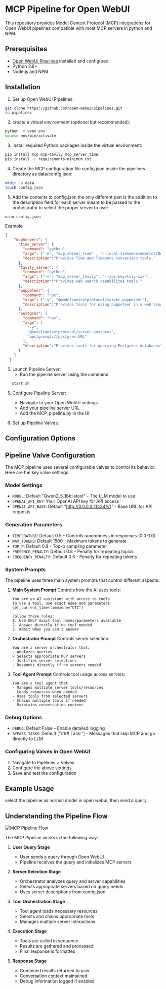 # MCP Pipeline for Open WebUI

This repository provides Model Context Protocol (MCP) integrations for Open WebUI pipelines compatible with most MCP servers in python and NPM.

## Prerequisites

- [Open WebUI Pipelines](https://github.com/open-webui/pipelines) installed and configured
- Python 3.8+
- Node.js and NPM


## Installation



1. Set up Open WebUI Pipelines:
```bash
git clone https://github.com/open-webui/pipelines.git
cd pipelines
```

2. create a virtual environment (optional but recommended):
```bash
python -m venv env
source env/bin/activate
```

3. Install required Python packages inside the virtual environment:
```bash
pip install mcp mcp-tavily mcp_server_time
pip install -r requirements-minimum.txt
```

4. Create the MCP configuration file config.json inside the pipelines directory as data/config.json:

```bash
mkdir -p data
touch config.json
```

5. Add the contents to config.json the only different part is the addition to the description field for each server meant to be passed to the orchestrator to select the proper server to use:

```bash
nano config.json
```

Example
```json
{
    "mcpServers": {
      "time_server": {
        "command": "python",
        "args": ["-m", "mcp_server_time" , "--local-timezone=America/New_York"],
        "description":"Provides Time and Timezone conversion tools."
      },
      "tavily_server": { 
        "command": "python",
        "args": ["-m", "mcp_server_tavily", "--api-key=tvly-xxx"],
        "description":"Provides web search capabilites tools."
      },
      "puppeteer": {
        "command": "npx",
        "args": ["-y", "@modelcontextprotocol/server-puppeteer"],
        "description":"Provides tools for using puppeteer in a web browser"
      },
      "postgres": {
        "command": "npx",
        "args": [
          "-y",
          "@modelcontextprotocol/server-postgres",
          "postgresql://postgres:URL"
        ],
        "description":"Provides tools for querying Postgress databases"
      }
    }
  }
```

5. Launch Pipeline Server:
   - Run the pipeline server using the command:
```bash
   start.sh
```

5. Configure Pipeline Server:
   - Navigate to your Open WebUI settings
   - Add your pipeline server URL
   - Add the MCP_pipeline.py in the UI

6. Set up Pipeline Valves:
   

## Configuration Options

## Pipeline Valve Configuration

The MCP pipeline uses several configurable valves to control its behavior. Here are the key valve settings:

### Model Settings
- `MODEL`: Default "Qwen2_5_16k:latest" - The LLM model to use
- `OPENAI_API_KEY`: Your OpenAI API key for API access
- `OPENAI_API_BASE`: Default "http://0.0.0.0:11434/v1" - Base URL for API requests

### Generation Parameters
- `TEMPERATURE`: Default 0.5 - Controls randomness in responses (0.0-1.0)
- `MAX_TOKENS`: Default 1500 - Maximum tokens to generate
- `TOP_P`: Default 0.8 - Top-p sampling parameter
- `PRESENCE_PENALTY`: Default 0.8 - Penalty for repeating topics
- `FREQUENCY_PENALTY`: Default 0.8 - Penalty for repeating tokens

### System Prompts
The pipeline uses three main system prompts that control different aspects:

1. **Main System Prompt**
   Controls how the AI uses tools:
   ```
   You are an AI assistant with access to tools.
   To use a tool, use exact name and parameters:
   get_current_time(timezone="UTC")
   
   Follow these rules:
   1. Use ONLY exact tool names/parameters available
   2. Answer directly if no tool needed
   3. Admit when you can't answer
   ```

2. **Orchestrator Prompt**
   Controls server selection:
   ```
   You are a server orchestrator that:
   - Analyzes queries
   - Selects appropriate MCP servers
   - Justifies server selections
   - Responds directly if no servers needed
   ```

3. **Tool Agent Prompt**
   Controls tool usage across servers:
   ```
   You are a tool agent that:
   - Manages multiple server tools/resources
   - Loads resources when needed
   - Uses tools from selected servers
   - Chains multiple tools if needed
   - Maintains conversation context
   ```

### Debug Options
- `DEBUG`: Default False - Enable detailed logging
- `BYPASS_TASKS`: Default ["### Task:"] - Messages that skip MCP and go directly to LLM

### Configuring Valves in Open WebUI

1. Navigate to Pipelines > Valves
2. Configure the above settings
3. Save and test the configuration

## Example Usage

select the pipeline as normal model in open webui, then send a query.

## Understanding the Pipeline Flow

![MCP Pipeline Flow](assets/mcp_pipeline_flow.png)

The MCP Pipeline works in the following way:

1. **User Query Stage**
   - User sends a query through Open WebUI
   - Pipeline receives the query and initializes MCP servers

2. **Server Selection Stage**
   - Orchestrator analyzes query and server capabilities
   - Selects appropriate servers based on query needs
   - Uses server descriptions from config.json

3. **Tool Orchestration Stage**
   - Tool agent loads necessary resources
   - Selects and chains appropriate tools
   - Manages multiple server interactions

4. **Execution Stage**
   - Tools are called in sequence
   - Results are gathered and processed
   - Final response is formatted

5. **Response Stage**
   - Combined results returned to user
   - Conversation context maintained
   - Debug information logged if enabled








